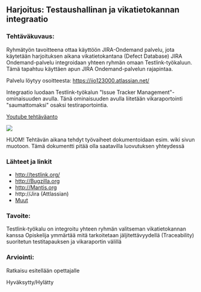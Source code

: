## Harjoitus:  Testaushallinan ja vikatietokannan integraatio

### Tehtäväkuvaus:

Ryhmätyön tavoitteena ottaa käyttöön JIRA-Ondemand palvelu, jota käytetään harjoituksen aikana vikatietokantana (Defect Database) JIRA Ondemand-palvelu integroidaan yhteen ryhmän omaan Testlink-työkaluun. Tämä tapahtuu käyttäen apun JIRA Ondemand-palvelun rajapintaa. 

Palvelu löytyy osoitteesta: https://iio123000.atlassian.net/

Integraatio luodaan Testlink-työkalun "Issue Tracker Management"-ominaisuuden avulla. Tänä ominaisuuden avulla liitetään vikaraportointi "saumattomaksi" osaksi testiraportointia. 

[Youtube tehtäväanto](https://www.youtube.com/watch?v=XX1oiuCnehY)




![](http://i.imgur.com/6aFA684.png)


HUOM! Tehtävän aikana tehdyt työvaiheet dokumentoidaan esim. wiki sivun muotoon. Tämä dokumentti pitää olla saatavilla luovutuksen yhteydessä

### Lähteet ja linkit

* http://testlink.org/
* http://Bugzilla.org
* http://Mantis.org
* http://Jira (Attlassian)
* [Muut](https://github.com/TestLinkOpenSourceTRMS/testlink-code/tree/testlink_1_9/lib/issuetrackerintegration)


### Tavoite:

Testlink-työkalu on integroitu yhteen ryhmän valitseman vikatietokannan kanssa
Opiskelija ymmärtää mitä tarkoitetaan jäljitettävyydellä (Traceability) suoritetun testitapauksen ja vikaraportin välillä


### Arviointi:

Ratkaisu esitellään opettajalle  

Hyväksytty/Hylätty
